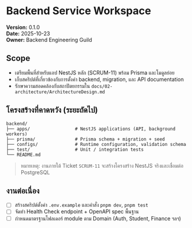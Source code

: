 # Backend Service Workspace
**Version:** 0.1.0  
**Date:** 2025-10-23  
**Owner:** Backend Engineering Guild  

## Scope
- เตรียมพื้นที่สำหรับแอป NestJS หลัก (SCRUM-11) พร้อม Prisma และโมดูลย่อย
- เก็บสคริปต์ที่เกี่ยวข้องกับการตั้งค่า backend, migration, และ API documentation
- รักษาความสอดคล้องกับสถาปัตยกรรมใน `docs/02-architecture/ArchitectureDesign.md`

## โครงสร้างที่คาดหวัง (ระยะถัดไป)
```
backend/
├── apps/                 # NestJS applications (API, background workers)
├── prisma/               # Prisma schema + migration + seed
├── configs/              # Runtime configuration, validation schema
├── test/                 # Unit / integration tests
└── README.md
```

> หมายเหตุ: งานภายใต้ Ticket `SCRUM-11` จะสร้างโครงสร้าง NestJS จริงและเชื่อมต่อ PostgreSQL

## งานต่อเนื่อง
- [ ] สร้างสคริปต์ตั้งค่า `.env.example` และคำสั่ง `pnpm dev`, `pnpm test`
- [ ] จัดทำ Health Check endpoint + OpenAPI spec พื้นฐาน
- [ ] กำหนดมาตรฐานโฟลเดอร์ module ตาม Domain (Auth, Student, Finance ฯลฯ)
